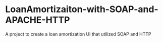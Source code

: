 # LoanAmortizaiton-with-SOAP-and-APACHE-HTTP
A project to create a loan amortization UI that utilized SOAP and HTTP
